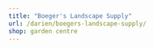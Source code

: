 ```yaml
---
title: "Boeger's Landscape Supply"
url: /darien/boegers-landscape-supply/
shop: garden centre
---
```

